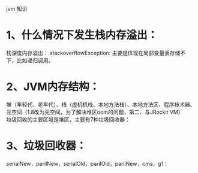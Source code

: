 jvm 知识
# 1、什么情况下发生栈内存溢出： 
栈深度内存溢出： 
stackoverflowException: 主要是体现在局部变量表存储不下，比如递归调用。 
# 2、JVM内存结构：  
堆（年轻代、老年代）、栈（虚机机栈、本地方法栈）、本地方法区、程序技术器、元空间（1.8改为元空间，为了解决堆区oom的问题，第二、与JRockit VM）  
垃圾回收的主要区域是堆区，主要有7种垃圾回收器：  
# 3、垃圾回收器：  
serialNew，parilNew，serialOld，parilOld，parliNew，cms，g1：  
